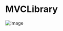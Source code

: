 # MVCLibrary

![image](https://user-images.githubusercontent.com/67391846/168491840-18716553-4479-49cc-ac39-efa63f5eb621.png)
